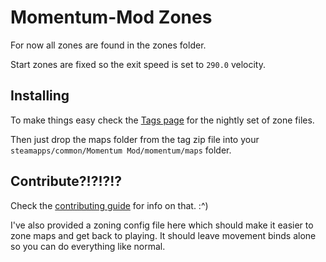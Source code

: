 # Momentum-Mod Zones

For now all zones are found in the zones folder. 

Start zones are fixed so the exit speed is set to `290.0` velocity.

## Installing

To make things easy check the [Tags page](https://gitlab.com/shockrahwow/mm-zones/tags) for the nightly set of zone files.

Then just drop the maps folder from the tag zip file into your `steamapps/common/Momentum Mod/momentum/maps` folder. 

## Contribute?!?!?!?

Check the [contributing guide](https://gitlab.com/shockrahwow/mm-zones/blob/master/CONTRIBUTING.md) for info on that.
:\^)

I've also provided a zoning config file here which should make it easier to zone maps and get back to playing. It should leave movement binds alone so you can do everything like normal. 


